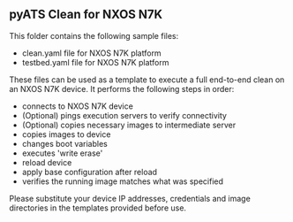 ## pyATS Clean for NXOS N7K

This folder contains the following sample files:

- clean.yaml file for NXOS N7K platform
- testbed.yaml file for NXOS N7K platform

These files can be used as a template to execute a full end-to-end clean on an
NXOS N7K device. It performs the following steps in order:

- connects to NXOS N7K device
- (Optional) pings execution servers to verify connectivity
- (Optional) copies necessary images to intermediate server
- copies images to device
- changes boot variables
- executes 'write erase'
- reload device
- apply base configuration after reload
- verifies the running image matches what was specified

Please substitute your device IP addresses, credentials and image directories in
the templates provided before use.
